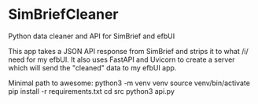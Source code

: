 # SimBriefCleaner
Python data cleaner and API for SimBrief and efbUI

This app takes a JSON API response from SimBrief and strips it to what /i/ need for my efbUI.
It also uses FastAPI and Uvicorn to create a server which will send the "cleaned" data to my efbUI app.

Minimal path to awesome:
python3 -m venv venv
source venv/bin/activate
pip install -r requirements.txt
cd src
python3 api.py